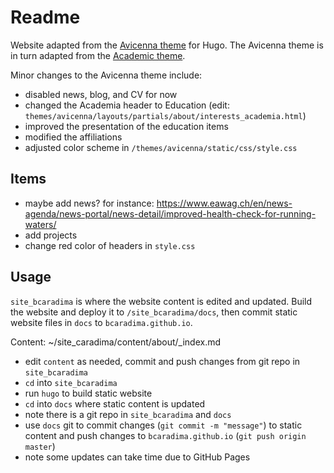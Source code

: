 # Readme
Website adapted from the [Avicenna theme](https://github.com/hadisinaee/avicenna) for Hugo. The Avicenna theme is in turn adapted from the [Academic theme](https://themes.gohugo.io/themes/hugo-academic/).

Minor changes to the Avicenna theme include:

- disabled news, blog, and CV for now
- changed the Academia header to Education (edit: `themes/avicenna/layouts/partials/about/interests_academia.html`)
- improved the presentation of the education items
- modified the affiliations
- adjusted color scheme in `/themes/avicenna/static/css/style.css`

## Items

- maybe add news? for instance:
https://www.eawag.ch/en/news-agenda/news-portal/news-detail/improved-health-check-for-running-waters/
- add projects
- change red color of headers in `style.css`

## Usage
`site_bcaradima` is where the website content is edited and updated. Build the website and deploy it to `/site_bcaradima/docs`, then commit static website files in `docs` to `bcaradima.github.io`.

Content: ~/site_caradima/content/about/_index.md

* edit `content` as needed, commit and push changes from git repo in `site_bcaradima`
* `cd` into `site_bcaradima`
* run `hugo` to build static website
* `cd` into `docs` where static content is updated
* note there is a git repo in `site_bcaradima` and `docs`
* use `docs` git to commit changes (`git commit -m "message"`) to static content and push changes to `bcaradima.github.io` (`git push origin master`)
* note some updates can take time due to GitHub Pages
